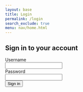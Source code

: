 ```yaml
---
layout: base
title: Login
permalink: /login
search_exclude: true
menu: nav/home.html
---
```


<!-- Add CSRF token meta tag -->
<meta name="csrf-token" content="{{ csrf_token() }}">

<div class="flex min-h-full flex-col justify-center px-6 py-12 lg:px-8">
  <div class="sm:mx-auto sm:w-full sm:max-w-sm">
    <h2 class="mt-10 text-center text-2xl/9 font-bold tracking-tight text-gray-900">Sign in to your account</h2>
  </div>

  <div class="mt-10 sm:mx-auto sm:w-full sm:max-w-sm">
    <form class="space-y-6" id="loginForm" onsubmit="handleLogin(event)">
      <div>
        <label for="username" class="block text-sm/6 font-medium text-gray-900">Username</label>
        <div class="mt-2">
          <input type="text" name="username" id="username" autocomplete="username" required class="block w-full rounded-md bg-white px-3 py-1.5 text-base text-gray-900 outline outline-1 -outline-offset-1 outline-gray-300 placeholder:text-gray-400 focus:outline focus:outline-2 focus:-outline-offset-2 focus:outline-indigo-500 sm:text-sm/6">
        </div>
      </div>
      <div>
        <div class="flex items-center justify-between">
          <label type="password" name="password" class="block text-sm/6 font-medium text-gray-900">Password</label>
        </div>
        <div class="mt-2">
          <input type="password" name="password" id="password" autocomplete="current-password" required class="block w-full rounded-md bg-white px-3 py-1.5 text-base text-gray-900 outline outline-1 -outline-offset-1 outline-gray-300 placeholder:text-gray-400 focus:outline focus:outline-2 focus:-outline-offset-2 focus:outline-indigo-500 sm:text-sm/6">
        </div>
      </div>
      <div>
        <button type="submit" class="flex w-full justify-center rounded-md bg-indigo-500 px-3 py-1.5 text-sm/6 font-semibold text-white shadow-sm hover:bg-rose-500 focus-visible:outline focus-visible:outline-2 focus-visible:outline-offset-2 focus-visible:outline-indigo-500">Sign in</button>
      </div>
      <p id="message" class="text-indigo-500"></p>
    </form>
  </div>
</div>

<script type="module">
    import { login, pythonURI } from "{{site.baseurl}}/assets/js/api/config.js";

    // Handle login form submission
    window.handleLogin = async function(event) {
        event.preventDefault();
        const messageElement = document.getElementById("message");
        messageElement.textContent = "Logging in...";
        
        try {
            const credentials = {
                uid: document.getElementById("username").value,
                password: document.getElementById("password").value
            };

            console.log('Attempting login to:', pythonURI);
            const data = await login(credentials);
            
            if (data?.token) {
                // Store token in both localStorage and cookie for consistency
                localStorage.setItem('token', data.token);
                document.cookie = `token=${data.token}; path=/; secure; samesite=lax`;
                
                // Redirect to profile page
                window.location.href = '/profile';
            }
        } catch (error) {
            console.error("Login Error:", error);
            messageElement.textContent = error.message;
        }
    };

    // Check for existing authentication on page load
    window.onload = function() {
        const token = localStorage.getItem('token') || 
                     document.cookie.split('; ')
                        .find(row => row.startsWith('token='))
                        ?.split('=')[1];
                        
        if (token) {
            window.location.href = '/profile';
        }
    };
</script>
